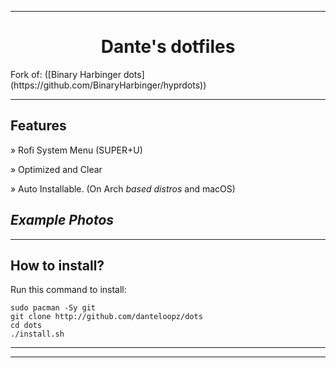 
----------------------------------------------------------------------------------------

<h1 align="center">Dante's dotfiles</h1>
Fork of: ([Binary Harbinger dots](https://github.com/BinaryHarbinger/hyprdots))

----------------------------------------------------------------------------------------

## Features

» Rofi System Menu (SUPER+U)

» Optimized and Clear

» Auto Installable. (On Arch *based distros* and macOS)

## *Example Photos*

----------------------------------------------------------------------------------------

## How to install?

Run this command to install:
```
sudo pacman -Sy git
git clone http://github.com/danteloopz/dots
cd dots
./install.sh
```
***
----------------------------------------------------------------------------------------

